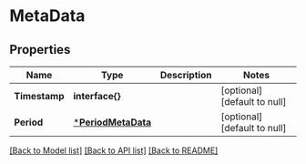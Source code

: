 # MetaData

## Properties
Name | Type | Description | Notes
------------ | ------------- | ------------- | -------------
**Timestamp** | **interface{}** |  | [optional] [default to null]
**Period** | [***PeriodMetaData**](PeriodMetaData.md) |  | [optional] [default to null]

[[Back to Model list]](../README.md#documentation-for-models) [[Back to API list]](../README.md#documentation-for-api-endpoints) [[Back to README]](../README.md)


